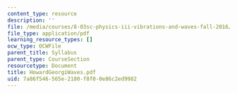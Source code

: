 ```yaml
---
content_type: resource
description: ''
file: /media/courses/8-03sc-physics-iii-vibrations-and-waves-fall-2016/7a86f546565e2180f8f00e86c2ed9982_MIT8_03SCF16_Text_Ch10.pdf
file_type: application/pdf
learning_resource_types: []
ocw_type: OCWFile
parent_title: Syllabus
parent_type: CourseSection
resourcetype: Document
title: HowardGeorgiWaves.pdf
uid: 7a86f546-565e-2180-f8f0-0e86c2ed9982
---
```

